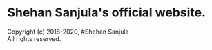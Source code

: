 # Shehan Sanjula's official website.
Copyright (c) 2018-2020, #Shehan Sanjula
<br/> All rights reserved.
